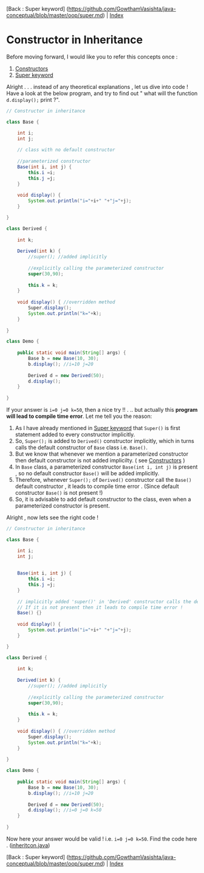[Back : Super keyword] (https://github.com/GowthamVasishta/java-conceptual/blob/master/oop/super.md) | [Index](https://github.com/GowthamVasishta/java-conceptual/tree/master/oop) 

# Constructor in Inheritance
Before moving forward, I would like you to refer this concepts once :

 1. [Constructors](https://github.com/GowthamVasishta/java-conceptual/blob/master/oop/constructor.md)
 2. [Super keyword](https://github.com/GowthamVasishta/java-conceptual/blob/master/oop/super.md)

Alright  . .  .  instead of any theoretical explanations , let us dive into code ! Have a look at the below program, and try to find out " what will the function `d.display();` print ?".

```java
// Constructor in inheritance

class Base {

	int i;
	int j;
	
	// class with no default constructor
	
	//parameterized constructor
	Base(int i, int j) {
		this.i =i;
		this.j =j;
	}
	
	void display() {
		System.out.println("i="+i+" "+"j="+j);
	}

}

class Derived {
	
	int k;
	
	Derived(int k) {
		//super(); //added implicitly
		
		//explicitly calling the parameterized constructor
		super(30,90);
		
		this.k = k;
	}
	
	void display() { //overridden method
		Super.display();
		System.out.println("k="+k);
	}
	
}

class Demo {
	
	public static void main(String[] args) {
		Base b = new Base(10, 30);
		b.display(); //i=10 j=20
		
		Derived d = new Derived(50);
		d.display();
	}
	
}
```
If your answer is `i=0 j=0 k=50`, then a nice try !! . ..  but actually this **program will lead to compile time error**.  Let me tell you the reason:

 1. As I have already mentioned in [Super keyword](https://github.com/GowthamVasishta/java-conceptual/blob/master/oop/super.md) that `Super()` is first statement added to every constructor implicitly. 
 2. So, `Super();` is added to `Derived()` constructor implicitly, which in turns calls the default constructor of `Base` class i.e. `Base()`.
 3. But we know that whenever we mention a parameterized constructor then default constructor is not added implicilty. ( see [Constructors](https://github.com/GowthamVasishta/java-conceptual/blob/master/oop/constructor.md) )
 4. In `Base` class, a parameterized constructor `Base(int i, int j)` is present , so no default constructor `Base()` will be added implicitly. 
 5. Therefore, whenever `Super();` of `Derived()` constructor call the `Base()` default constructor , it leads to compile time error . (Since default constructor `Base()` is not present !)
 6. So, it is advisable to add default constructor to the class, even when a parameterized constructor is present.

Alright , now lets see the right code !

```java
// Constructor in inheritance

class Base {

	int i;
	int j;
	
	
	Base(int i, int j) {
		this.i =i;
		this.j =j;
	}
	
	// implicitly added 'super()' in 'Derived' constructor calls the default constructor 'Base()'.
	// If it is not present then it leads to compile time error !
	Base() {}
	
	void display() {
		System.out.println("i="+i+" "+"j="+j);
	}

}

class Derived {
	
	int k;
	
	Derived(int k) {
		//super(); //added implicitly
		
		//explicitly calling the parameterized constructor
		super(30,90);
		
		this.k = k;
	}
	
	void display() { //overridden method
		Super.display();
		System.out.println("k="+k);
	}
	
}

class Demo {
	
	public static void main(String[] args) {
		Base b = new Base(10, 30);
		b.display(); //i=10 j=20
		
		Derived d = new Derived(50);
		d.display(); //i=0 j=0 k=50
	}
	
}

```
 
 Now here your answer would be valid ! i.e. `i=0 j=0 k=50`. Find the code here . ([inheritcon.java](https://github.com/GowthamVasishta/java-conceptual/tree/master/oop/inheritcon.java))
 
 [Back : Super keyword] (https://github.com/GowthamVasishta/java-conceptual/blob/master/oop/super.md) | [Index](https://github.com/GowthamVasishta/java-conceptual/tree/master/oop) 

